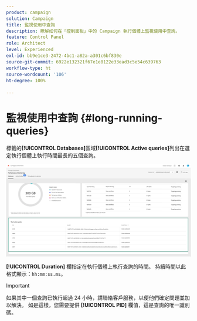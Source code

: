 ```yaml
---
product: campaign
solution: Campaign
title: 監視使用中查詢
description: 瞭解如何在「控制面板」中的 Campaign 執行個體上監視使用中查詢。
feature: Control Panel
role: Architect
level: Experienced
exl-id: bb9e1ce3-2472-4bc1-a82a-a301c6bf830e
source-git-commit: 6922e132321f67e1e8122e33ead3c5e54c639763
workflow-type: ht
source-wordcount: '106'
ht-degree: 100%

---
```


# 監視使用中查詢 {#long-running-queries}

 標籤的&#x200B;**[!UICONTROL Databases]**&#x200B;區域&#x200B;**[!UICONTROL Active queries]**&#x200B;列出在選定執行個體上執行時間最長的五個查詢。

![](assets/active-queries.png)

**[!UICONTROL Duration]** 欄指定在執行個體上執行查詢的時間。 持續時間以此格式顯示：`hh:mm:ss.ms`。

>[!IMPORTANT]
>
>如果其中一個查詢已執行超過 24 小時，請聯絡客戶服務，以便他們確定問題並加以解決。 如是這樣，您需要提供 **[!UICONTROL PID]** 欄值，這是查詢的唯一識別碼。
